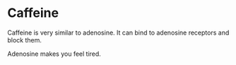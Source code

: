 # Caffeine

Caffeine is very similar to adenosine. It can bind to adenosine receptors and block them.

Adenosine makes you feel tired.
